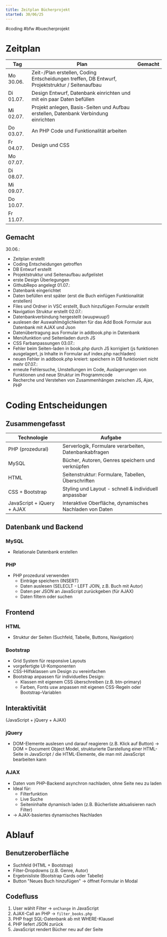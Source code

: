 ```yaml
---
title: Zeitplan Bücherprojekt
started: 30/06/25
---
```

#coding #bfw #buecherprojekt

# Zeitplan
| Tag       | Plan                                                                                            | Gemacht |
|-----------|-------------------------------------------------------------------------------------------------|---------|
| Mo 30.06. | Zeit-/Plan erstellen, Coding Entscheidungen treffen, DB Entwurf, Projektstruktur / Seitenaufbau |         |
| Di 01.07. | Design Entwurf, Datenbank einrichten und mit ein paar Daten befüllen                            |         |
| Mi 02.07. | Projekt anlegen, Basis-Seiten und Aufbau erstellen, Datenbank Verbindung einrichten             |         |
| Do 03.07. | An PHP Code und Funktionalität arbeiten                                                         |         |
| Fr 04.07. | Design und CSS                                                                                  |         |
| Mo 07.07. |                                                                                                 |         |
| Di 08.07. |                                                                                                 |         |
| Mi 09.07. |                                                                                                 |         |
| Do 10.07. |                                                                                                 |         |
| Fr 11.07. |                                                                                                 |         |

## Gemacht
30.06.: 
- Zeitplan erstellt
- Coding Entscheidungen getroffen
- DB Entwurf erstellt
- Projektstruktur und Seitenaufbau aufgelistet
- erste Design Überlegungen
- GithubRepo angelegt
01.07.:
- Datenbank eingerichtet
- Daten befüllen erst später (erst die Buch einfügen Funktionalität erstellen)
- Files und Ordner in VSC erstellt, Buch hinzufügen Formular erstellt
- Navigation Struktur erstellt
02.07.:
- Datenbankverbindung hergestellt (wuupwuup!)
- auslesen der Auswahlmöglichkeiten für das Add Book Formular aus Datenbank mit AJAX und Json
- Datenübertragung aus Formular in addbook.php in Datenbank
- Menüfunktion und Seitenladen durch JS 
- CSS Farbanpassungen
03.07.:
- Fehler beim Seiten-laden in book.php durch JS korrigiert (js funktionen ausgelagert, js Inhalte in Formular auf index.php nachladen)
- neuen Fehler in addbook.php kreiert: speichern in DB funktioniert nicht mehr 
07.07.:
- erneute Fehlersuche, Umstellungen im Code, Auslagerungen von Funktionen und neue Struktur im Programmcode
- Recherche und Verstehen von Zusammenhängen zwischen JS, Ajax, PHP 

# Coding Entscheidungen
## Zusammengefasst

| Technologie                | Aufgabe                                                 |
|----------------------------|---------------------------------------------------------|
| PHP (prozedural)           | Serverlogik, Formulare verarbeiten, Datenbankabfragen   |
| MySQL                      | Bücher, Autoren, Genres speichern und verknüpfen        |
| HTML                       | Seitenstruktur: Formulare, Tabellen, Überschriften      |
| CSS + Bootstrap            | Styling und Layout - schnell & individuell anpassbar    |
| JavaScript + iQuery + AJAX | Interaktive Oberfläche, dynamisches Nachladen von Daten |


## Datenbank und Backend 

### MySQL 
- Relationale Datenbank erstellen

### PHP 
- PHP prozedural verwenden
    - Einträge speichern (INSERT)
    - Daten auslesen (SELECLT - LEFT JOIN, z.B. Buch mit Autor)
    - Daten per JSON an JavaScript zurückgeben (für AJAX)
    - Daten filtern oder suchen


## Frontend

### HTML
- Struktur der Seiten (Suchfeld, Tabelle, Buttons, Navigation)

### Bootstrap
- Grid System für responsive Layouts
- vorgefertigte UI-Komponenten
- CSS-Hilfsklassen um Design zu vereinfachen
- Bootstrap anpassen für individuelles Design:
    - Klassen mit eigenem CSS überschreiben (z.B. btn-primary)
    - Farben, Fonts usw anpassen mit eigenen CSS-Regeln oder Bootstrap-Variablen


## Interaktivität
(JavaScript + jQuery + AJAX)

### jQuery
- DOM-Elemente auslesen und darauf reagieren (z.B. Klick auf Button) 
→ DOM = Document Object Model, strukturierte Darstellung einer HTML-Seite in JavaScript / die HTML-Elemente, die man mit JavaScript bearbeiten kann

### AJAX
- Daten vom PHP-Backend asynchron nachladen, ohne Seite neu zu laden
- Ideal für:
    - Filterfunktion
    - Live Suche
    - Seiteninhalte dynamisch laden (z.B. Bücherliste aktualisieren nach Filter)
- → AJAX-basiertes dynamisches Nachladen


# Ablauf
## Benutzeroberfläche 
- Suchfeld (HTML + Bootstrap)
- Filter-Dropdowns (z.B. Genre, Autor)
- Ergebnisliste (Bootstrap Cards oder Tabelle)
- Button "Neues Buch hinzufügen" → öffnet Formular in Modal

## Codefluss
1. User wählt Filter → ``onChange`` in JavaScript
2. AJAX-Call an PHP → ``filter_books.php``
3. PHP fragt SQL-Datenbank ab mit WHERE-Klausel
4. PHP liefert JSON zurück
5. JavaScript rendert Bücher neu auf der Seite